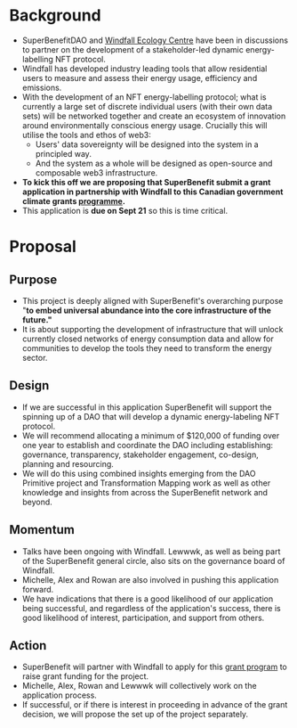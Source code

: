 # Background
- SuperBenefitDAO and [Windfall Ecology Centre](https://windfallcentre.ca) have been in discussions to partner on the development of a stakeholder-led dynamic energy-labelling NFT protocol.
- Windfall has developed industry leading tools that allow residential users to measure and assess their energy usage, efficiency and emissions. 
- With the development of an NFT energy-labelling protocol; what is currently a large set of discrete individual users (with their own data sets) will be networked together and create an ecosystem of innovation around environmentally conscious energy usage. Crucially this will utilise the tools and ethos of web3: 
	- Users' data sovereignty will be designed into the system in a principled way. 
	- And the system as a whole will be designed as open-source and composable web3 infrastructure.
- **To kick this off we are proposing that SuperBenefit submit a grant application in partnership with Windfall to this Canadian government climate grants [programme](https://www.nrcan.gc.ca/energy-efficiency/homes/toward-net-zero-homes-and-communities/toward-net-zero-homes-and-communities-applicant-guide/24508).**
- This application is **due on Sept 21** so this is time critical.

# Proposal
## Purpose
- This project is deeply aligned with SuperBenefit's overarching purpose "**to embed universal abundance into the core infrastructure of the future."**
- It is about supporting the development of infrastructure that will unlock currently closed networks of energy consumption data and allow for communities to develop the tools they need to transform the energy sector.   

## Design
- If we are successful in this application SuperBenefit will support the spinning up of a DAO that will develop a dynamic energy-labeling NFT protocol.
-  We will recommend allocating a minimum of $120,000 of funding over one year to establish and coordinate the DAO including establishing: governance, transparency, stakeholder engagement, co-design, planning and resourcing. 
- We will do this using combined insights emerging from the DAO Primitive project and Transformation Mapping work as well as other knowledge and insights from across the SuperBenefit network and beyond.

## Momentum 
- Talks have been ongoing with Windfall. Lewwwk, as well as being part of the SuperBenefit general circle, also sits on the governance board of Windfall. 
- Michelle, Alex and Rowan are also involved in pushing this application forward. 
- We have indications that there is a good likelihood of our application being successful, and regardless of the application's success, there is good likelihood of interest, participation, and support from others.

## Action 
- SuperBenefit will partner with Windfall to apply for this [grant program](https://www.nrcan.gc.ca/energy-efficiency/homes/toward-net-zero-homes-and-communities/toward-net-zero-homes-and-communities-applicant-guide/24508) to raise grant funding for the project.
- Michelle, Alex, Rowan and Lewwwk will collectively work on the application process. 
- If successful, or if there is interest in proceeding in advance of the grant decision, we will propose the set up of the project separately. 
